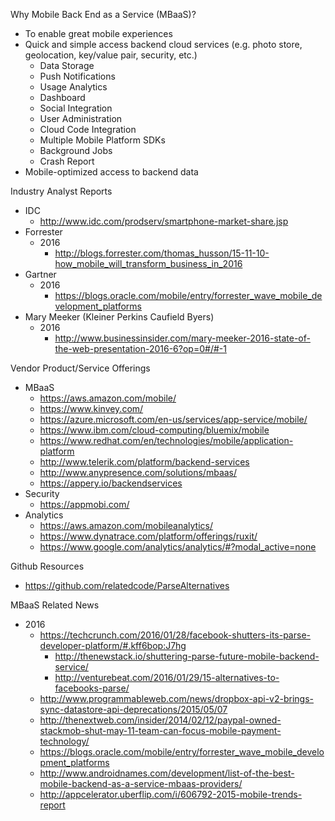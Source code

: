 
Why Mobile Back End as a Service (MBaaS)?
* To enable great mobile experiences
* Quick and simple access backend cloud services (e.g. photo store, geolocation, key/value pair, security, etc.)
  * Data Storage
  * Push Notifications
  * Usage Analytics
  * Dashboard
  * Social Integration
  * User Administration
  * Cloud Code Integration
  * Multiple Mobile Platform SDKs
  * Background Jobs
  * Crash Report
* Mobile-optimized access to backend data


Industry Analyst Reports
* IDC
  * http://www.idc.com/prodserv/smartphone-market-share.jsp
* Forrester
  * 2016
    * http://blogs.forrester.com/thomas_husson/15-11-10-how_mobile_will_transform_business_in_2016
* Gartner
  * 2016
    * https://blogs.oracle.com/mobile/entry/forrester_wave_mobile_development_platforms
* Mary Meeker (Kleiner Perkins Caufield Byers)
  * 2016 
    * http://www.businessinsider.com/mary-meeker-2016-state-of-the-web-presentation-2016-6?op=0#/#-1



Vendor Product/Service Offerings
* MBaaS
  * https://aws.amazon.com/mobile/
  * https://www.kinvey.com/
  * https://azure.microsoft.com/en-us/services/app-service/mobile/
  * https://www.ibm.com/cloud-computing/bluemix/mobile
  * https://www.redhat.com/en/technologies/mobile/application-platform
  * http://www.telerik.com/platform/backend-services
  * http://www.anypresence.com/solutions/mbaas/
  * https://appery.io/backendservices
* Security
  * https://appmobi.com/
* Analytics
  * https://aws.amazon.com/mobileanalytics/
  * https://www.dynatrace.com/platform/offerings/ruxit/
  * https://www.google.com/analytics/analytics/#?modal_active=none



Github Resources
* https://github.com/relatedcode/ParseAlternatives



MBaaS Related News
* 2016
  * https://techcrunch.com/2016/01/28/facebook-shutters-its-parse-developer-platform/#.kff6bop:J7hg
    * http://thenewstack.io/shuttering-parse-future-mobile-backend-service/
    * http://venturebeat.com/2016/01/29/15-alternatives-to-facebooks-parse/
  * http://www.programmableweb.com/news/dropbox-api-v2-brings-sync-datastore-api-deprecations/2015/05/07
  * http://thenextweb.com/insider/2014/02/12/paypal-owned-stackmob-shut-may-11-team-can-focus-mobile-payment-technology/
  * https://blogs.oracle.com/mobile/entry/forrester_wave_mobile_development_platforms
  * http://www.androidnames.com/development/list-of-the-best-mobile-backend-as-a-service-mbaas-providers/
  * http://appcelerator.uberflip.com/i/606792-2015-mobile-trends-report



